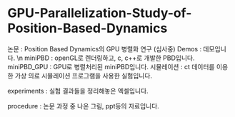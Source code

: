 # GPU-Parallelization-Study-of-Position-Based-Dynamics
논문 : Position Based Dynamics의 GPU 병렬화 연구 (심사중)
Demos : 데모입니다. \n
        miniPBD : openGL로 렌더링하고, c, c++로 개발한 PBD입니다.
        miniPBD_GPU : GPU로 병렬처리된 miniPBD입니다.
        시뮬레이션 : ct 데이터를 이용한 가상 의료 시뮬레이션 프로그램을 사용한 실험입니다.
        
        
experiments : 실험 결과들을 정리해놓은 엑셀입니다.

procedure : 논문 과정 중 나온 그림, ppt등의 자료입니다.
